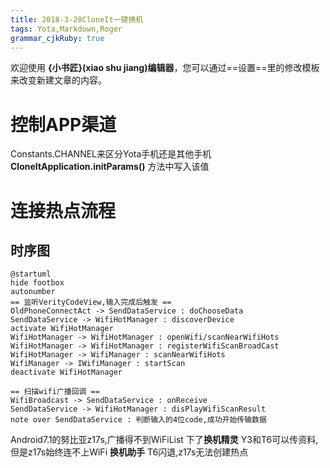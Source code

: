 ```yaml
---
title: 2018-3-28CloneIt一键换机
tags: Yota,Markdown,Roger
grammar_cjkRuby: true
---
```



欢迎使用 **{小书匠}(xiao shu jiang)编辑器**，您可以通过==设置==里的修改模板来改变新建文章的内容。

# 控制APP渠道
Constants.CHANNEL来区分Yota手机还是其他手机
**CloneItApplication.initParams()** 方法中写入该值

# 连接热点流程
## 时序图
```plantuml!
@startuml
hide footbox
autonumber
== 监听VerityCodeView,输入完成后触发 ==
OldPhoneConnectAct -> SendDataService : doChooseData
SendDataService -> WifiHotManager : discoverDevice
activate WifiHotManager
WifiHotManager -> WifiHotManager : openWifi/scanNearWifiHots
WifiHotManager -> WifiHotManager : registerWifiScanBroadCast
WifiHotManager -> WifiManager : scanNearWifiHots
WifiManager -> IWifiManager : startScan
deactivate WifiHotManager

== 扫描wifi广播回调 ==
WifiBroadcast -> SendDataService : onReceive
SendDataService -> WifiHotManager : disPlayWifiScanResult
note over SendDataService : 判断输入的4位code,成功开始传输数据
```

Android7.1的努比亚z17s,广播得不到WiFiList
下了**换机精灵** Y3和T6可以传资料,但是z17s始终连不上WiFi
**换机助手** T6闪退,z17s无法创建热点